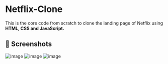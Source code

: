 # Netflix-Clone
This is the core code from scratch to clone the landing page of Netflix using **HTML, CSS and JavaScript.**

## 📸 Screenshots
![image](https://github.com/vishalrai0042/IBM_Internship_Netflix_clone_website/assets/113556223/64335ba8-5784-4462-95b0-7d6a3a529684)
![image](https://github.com/vishalrai0042/IBM_Internship_Netflix_clone_website/assets/113556223/e60591f3-ba18-4436-8af2-66441e2f2583)
![image](https://github.com/vishalrai0042/IBM_Internship_Netflix_clone_website/assets/113556223/9c2e375f-b0e0-4c43-ac10-1c587c1937f7)



